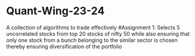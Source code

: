 # Quant-Wing-23-24
A collection of algorithms to trade effectively
#Assignment 1: Selects 5 uncorrelated stocks from top 20 stocks of nifty 50 while also ensuring that only one stock from a bunch belonging to the similar sector is chosen thereby ensuring diversification of the portfolio
